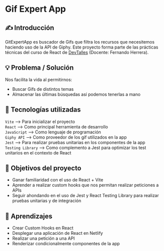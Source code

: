 # Gif Expert App

## ✍ Introducción

GitExpertApp es buscador de Gifs que filtra los recursos que necesitemos haciendo uso de la API de Giphy. Este proyecto forma parte de las prácticas técnicas del curso de React de [DevTalles](https://cursos.devtalles.com/courses/react-cero-experto?coupon=learn-01) (Docente: Fernando Herrera).

## 💡 Problema / Solución

Nos facilita la vida al permitirnos:

- Buscar Gifs de distintos temas
- Almacenar las últimas búsquedas así podemos tenerlas a mano

## 🔨 Tecnologías utilizadas

`Vite` --> Para inicializar el proyecto  
`React` --> Como principal herramienta de desarrollo  
`JavaScript` --> Como lenguaje de programación  
`Giphy API` --> Como proveedor de los gif utilizados en la app  
`Jest` --> Para realizar pruebas unitarias en los componentes de la app  
`Testing Library` --> Como complemento a Jest para optimizar los test unitarios en el contexto de React

## 🎯 Objetivos del proyecto

- Ganar familiaridad con el uso de React + Vite
- Aprender a realizar custom hooks que nos permitan realizar peticiones a APIs
- Seguir ahondando en el uso de Jest y React Testing Library para realizar pruebas unitarias y de integración

## 🎁 Aprendizajes

- Crear Custom Hooks en React
- Desplegar una aplicación de React en Netlify
- Realizar una petición a una API
- Renderizar condicionalmente componentes de la app
